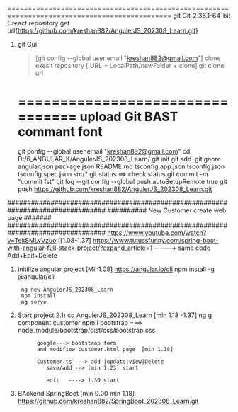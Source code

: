 ==============================================================================================
git 
Git-2.36.1-64-bit
Creact repository get url{https://github.com/kreshan882/AngulerJS_202308_Learn.git}
1) git Gui
	>[git config --global user.email "kreshan882@gmail.com"]
	clone exesit repository [ URL  +  LocalPath/newFolder + clone]
	git clone url
	
	================================
	upload Git BAST commant font
	================================
	git config --global user.email "kreshan882@gmail.com"
	cd D:/6_ANGULAR_K/AngulerJS_202308_Learn/
	git init
	git add .gitignore angular.json package.json README.md tsconfig.app.json tsconfig.json tsconfig.spec.json src/*
	git status  ==> check status 
	git commit -m "commit fst"
	git log
	--git config --global push.autoSetupRemote true
	git push https://github.com/kreshan882/AngulerJS_202308_Learn.git


#################################################################################
########## New Customer create web page                                   #######
#################################################################################
https://www.youtube.com/watch?v=TekSMLvVzuo   [[1.08-1.37]
https://www.tutussfunny.com/spring-boot-with-angular-full-stack-project/?expand_article=1   -----> same code
	Add+Edit+Delete

1) initilize angular project [Min1.08]
		https://angular.io/cli
		npm install -g @angular/cli

		ng new AngulerJS_202308_Learn
		npm install
		ng serve
		
2) Start project
		2.1) cd AngulerJS_202308_Learn [min 1.18 -1.37]
		     ng g component customer
			 npm i bootstrap   ===> node_module/bootstrap/dist/css/bootstrap.css
			 
			 google---> bootstrap form
			 and modifiew customer.html page  [min 1.18]
			 
			 Customer.ts ---> add |update|view|Delete
				save/add --> [min 1.23] start
				
				edit   ----> 1.30 start
				
		



3) BAckend SpringBoot [min 0.00 min 1.18]
		https://github.com/kreshan882/SpringBoot_202308_Learn.git
